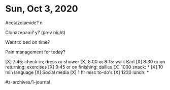 # Sun, Oct 3, 2020

Acetazolamide? n

Clonazepam? y?
(prev night)

Went to bed on time? 

Pain management for today?


[X] 7:45: check-in; dress or shower
[X] 8:00 or 8:15: walk Karl
[X] 8:30 or on returning: exercises
[X] 9:45 or on finishing: dailies
[X] 1000 snack: *
[X] 10 min language
[X] Social media
[X] 1 hr misc to-do's
[X] 1230 lunch: *

#z-archives/1-journal